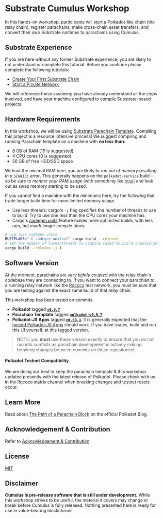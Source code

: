 # Substrate Cumulus Workshop

In this hands-on workshop, participants will start a Polkadot-like chain (the relay chain), register
parachains, make cross-chain asset transfers, and convert their own Substrate runtimes to parachains
using Cumulus.

## Substrate Experience

If you are here _without_ any former Substrate experience, you are likely to not understand or
complete this tutorial. Before you continue please complete the following tutorials:

- [Create Your First Substrate Chain](https://substrate.dev/docs/en/tutorials/create-your-first-substrate-chain/)
- [Start a Private Network](https://substrate.dev/docs/en/tutorials/start-a-private-network/)

We will reference these assuming you have already understand all the steps involved, and
have your machine configured to compile Substrate-based projects.

## Hardware Requirements

In this workshop, we will be using [Substrate Parachain Template](https://github.com/substrate-developer-hub/substrate-parachain-template). Compiling this project is a resource intensive
process! We suggest compiling and running Parachain template on a machine with **no less than**:

- 8 GB of RAM (16 is suggested)
- 4 CPU cores (8 is suggested)
- 50 GB of free HDD/SSD space

Without the minimal RAM here, you are likely to *run out of memory resulting in a `SIGKILL`
error*. This generally happens on the `polkadot-service` build - so be sure to _monitor your RAM
usage_ (with something like [`htop`](https://htop.dev/)) and look out as swap memory starting to be
used.

If you cannot find a machine with the minimums here, try the following that trade longer build
time for more limited memory usage.

- Use less threads: cargo's `-j` flag specifies the number of threads to use to build. Try to use one less than the CPU cores your machine has.
- Cargo's [codegen units](https://doc.rust-lang.org/cargo/reference/profiles.html#codegen-units)
feature makes more optimized builds, with less ram, but _much_ longer compile times.

```bash
# use less codegen units
RUSTFLAGS="-C codegen-units=1" cargo build --release
# set the number of cores/threads to compile (used to build cumulus/polkadot on rpi 3)
cargo build --release -j 1
```

## Software Version

At the moment, parachains are _very tightly coupled_ with the relay chain's codebase they are
connecting to. If you want to connect your parachian to a running relay network like the
[Rococo](https://wiki.polkadot.network/docs/en/build-parachains-rococo) test network, you _must_ be
sure that you are testing against the exact same build of that relay chain.

This workshop has been tested on commits:

- **Polkadot** tagged [**`v0.9.7`**](https://github.com/paritytech/polkadot/tree/v0.9.7)
- **Parachain Template** tagged [**`polkadot-v0.9.7`**](https://github.com/substrate-developer-hub/substrate-parachain-template/tree/polkadot-v0.9.7)
- **Polkadot-JS Apps** tagged [**`v0.93.1`**](https://github.com/polkadot-js/apps/tree/v0.93.1).
  It is generally expected that the [hosted Polkadot-JS Apps](https://polkadot.js.org/apps/#/explorer) should work. If you have issues, build and run this UI yourself, at this tagged version.

> NOTE: you **must** use these version exactly to ensure that you do not run into conflicts as
> parachain development is actively making breaking changes between commits on these
> repositories!

#### Polkadot Testnet Compatibility

We are doing our best to keep the parachain template & this workshop updated presently
with the latest release of Polkadot. Please check with us in the [Rococo matrix channel](https://matrix.to/#/#rococo:matrix.parity.io)
when breaking changes and testnet resets occur.

## Learn More

Read about [The Path of a Parachain Block](https://polkadot.network/the-path-of-a-parachain-block/)
on the official Polkadot Blog.

## Acknowledgement & Contribution

Refer to [Acknowledgement & Contribution](acknowledgement-contribution.md)

## License

[MIT](LICENCE)

## Disclaimer

**Cumulus is pre-release software that is still under development.** While this workshop strives to
be useful, the material it covers may change or break before Cumulus is fully released. Nothing
presented here is ready for use in value-bearing blockchains!
